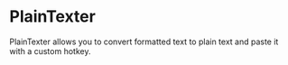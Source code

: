 # PlainTexter
PlainTexter allows you to convert formatted text to plain text and paste it with a custom hotkey.
